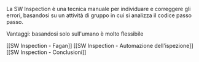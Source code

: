 La SW Inspection è una tecnica manuale per individuare e correggere gli errori, basandosi su un attività di gruppo in cui si analizza il codice passo passo.

Vantaggi: basandosi solo sull'umano è molto flessibile

[[SW Inspection - Fagan]]
[[SW Inspection - Automazione dell'ispezione]]
[[SW Inspection - Conclusioni]]

